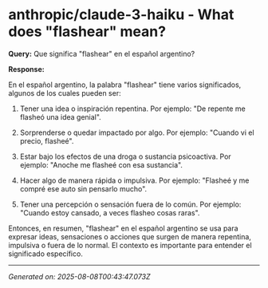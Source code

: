 # anthropic/claude-3-haiku - What does "flashear" mean?

**Query:** Que significa "flashear" en el español argentino?



**Response:**

En el español argentino, la palabra "flashear" tiene varios significados, algunos de los cuales pueden ser:

1. Tener una idea o inspiración repentina. Por ejemplo: "De repente me flasheó una idea genial".

2. Sorprenderse o quedar impactado por algo. Por ejemplo: "Cuando vi el precio, flasheé".

3. Estar bajo los efectos de una droga o sustancia psicoactiva. Por ejemplo: "Anoche me flasheé con esa sustancia".

4. Hacer algo de manera rápida o impulsiva. Por ejemplo: "Flasheé y me compré ese auto sin pensarlo mucho".

5. Tener una percepción o sensación fuera de lo común. Por ejemplo: "Cuando estoy cansado, a veces flasheo cosas raras".

Entonces, en resumen, "flashear" en el español argentino se usa para expresar ideas, sensaciones o acciones que surgen de manera repentina, impulsiva o fuera de lo normal. El contexto es importante para entender el significado específico.

---
*Generated on: 2025-08-08T00:43:47.073Z*
